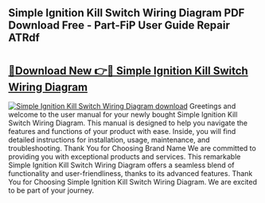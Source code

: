 ## Simple Ignition Kill Switch Wiring Diagram PDF Download Free - Part-FiP User Guide Repair ATRdf

# <h2><a href="http://dfpwuks.blite.top/?on=Simple+Ignition+Kill+Switch+Wiring+Diagram">🔗Download New 👉🔴 Simple Ignition Kill Switch Wiring Diagram</a></h2>

[![Simple Ignition Kill Switch Wiring Diagram download](https://i.imgur.com/lujVjoI.png)](http://dfpwuks.blite.top/?on=Simple+Ignition+Kill+Switch+Wiring+Diagram)
Greetings and welcome to the user manual for your newly bought Simple Ignition Kill Switch Wiring Diagram. This manual is designed to help you navigate the features and functions of your product with ease. Inside, you will find detailed instructions for installation, usage, maintenance, and troubleshooting. Thank You for Choosing Brand Name We are committed to providing you with exceptional products and services. This remarkable Simple Ignition Kill Switch Wiring Diagram offers a seamless blend of functionality and user-friendliness, thanks to its advanced features. Thank You for Choosing Simple Ignition Kill Switch Wiring Diagram. We are excited to be part of your journey.
